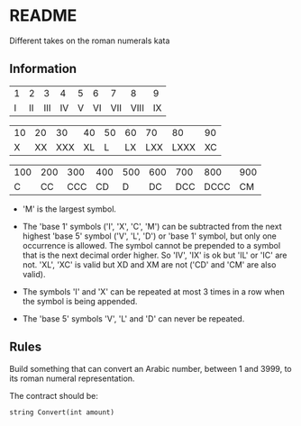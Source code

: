 # README

Different takes on the roman numerals kata

## Information

||||||||||
---|---|---|---|---|---|---|---|---
1|2|3|4|5|6|7|8|9
I|II|III|IV|V|VI|VII|VIII|IX

||||||||||
---|---|---|---|---|---|---|---|--- 
10|20|30|40|50|60|70|80|90
X|XX|XXX|XL|L|LX|LXX|LXXX|XC

||||||||||
---|---|---|---|---|---|---|---|---
100|200|300|400|500|600|700|800|900
C|CC|CCC|CD|D|DC|DCC|DCCC|CM
 
* 'M' is the largest symbol.

* The 'base 1' symbols ('I', 'X', 'C', 'M') can be subtracted from the next highest 'base 5' symbol ('V', 'L', 'D') 
or 'base 1' symbol, but only one occurrence is allowed. The symbol cannot be prepended to a symbol that is the 
next decimal order higher. So 'IV', 'IX' is ok but 'IL' or 'IC' are not. 'XL', 'XC' is valid but XD and XM are 
not ('CD' and 'CM' are also valid).

* The symbols 'I' and 'X' can be repeated at most 3 times in a row when the symbol is being appended.

* The 'base 5' symbols 'V', 'L' and 'D' can never be repeated.

## Rules

Build something that can convert an Arabic number, between 1 and 3999, to its roman numeral representation.

The contract should be:

`string Convert(int amount)`